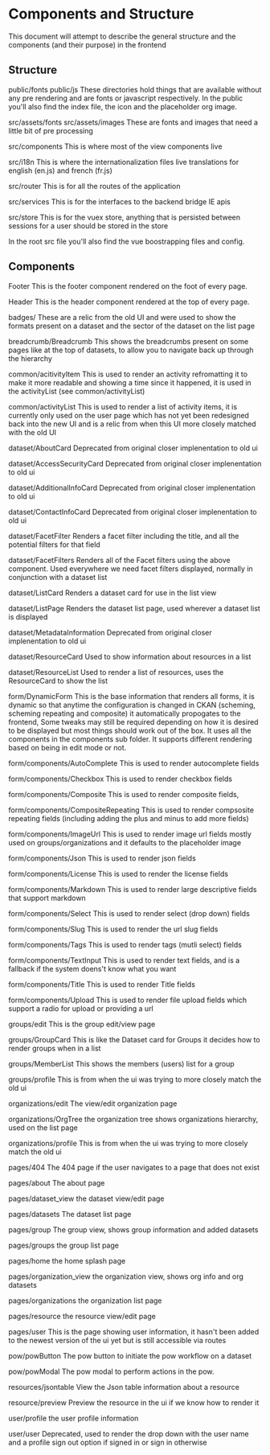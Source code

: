 # Components and Structure
This document will attempt to describe the general structure and the components (and their purpose) in the frontend

## Structure
public/fonts
public/js
These directories hold things that are available without any pre rendering and are fonts or javascript respectively. In the public you'll also find the index file, the icon and the placeholder org image.

src/assets/fonts
src/assets/images
These are fonts and images that need a little bit of pre processing

src/components
This is where most of the view components live

src/i18n
This is where the internationalization files live translations for english (en.js) and french (fr.js)

src/router
This is for all the routes of the application

src/services
This is for the interfaces to the backend bridge IE apis

src/store
This is for the vuex store, anything that is persisted between sessions for a user should be stored in the store

In the root src file you'll also find the vue boostrapping files and config.


## Components

Footer
This is the footer component rendered on the foot of every page.

Header
This is the header component rendered at the top of every page.

badges/
These are a relic from the old UI and were used to show the formats present on a dataset and the sector of the dataset on the list page

breadcrumb/Breadcrumb
This shows the breadcrumbs present on some pages like at the top of datasets, to allow you to navigate back up through the hierarchy

common/acitivityItem
This is used to render an activity refromatting it to make it more readable and showing a time since it happened, it is used in the activityList (see common/activityList)

common/activityList
This is used to render a list of activity items, it is currently only used on the user page which has not yet been redesigned back into the new UI and is a relic from when this UI more closely matched with the old UI

dataset/AboutCard
Deprecated from original closer implenentation to old ui

dataset/AccessSecurityCard
Deprecated from original closer implenentation to old ui

dataset/AdditionalInfoCard
Deprecated from original closer implenentation to old ui

dataset/ContactInfoCard
Deprecated from original closer implenentation to old ui

dataset/FacetFilter
Renders a facet filter including the title, and all the potential filters for that field

dataset/FacetFilters
Renders all of the Facet filters using the above component. Used everywhere we need facet filters displayed, normally in conjunction with a dataset list

dataset/ListCard
Renders a dataset card for use in the list view

dataset/ListPage
Renders the dataset list page, used wherever a dataset list is displayed

dataset/MetadataInformation
Deprecated from original closer implenentation to old ui

dataset/ResourceCard
Used to show information about resources in a list

dataset/ResourceList
Used to render a list of resources, uses the ResourceCard to show the list

form/DynamicForm
This is the base information that renders all forms, it is dynamic so that anytime the configuration is changed in CKAN (scheming, scheming repeating and composite) it automatically propogates to the frontend, Some tweaks may still be required depending on how it is desired to be displayed but most things should work out of the box. It uses all the components in the components sub folder. It supports different rendering based on being in edit mode or not.

form/components/AutoComplete
This is used to render autocomplete fields

form/components/Checkbox
This is used to render checkbox fields

form/components/Composite
This is used to render composite fields, 

form/components/CompositeRepeating
This is used to render compsosite repeating fields (including adding the plus and minus to add more fields)

form/components/ImageUrl
This is used to render image url fields mostly used on groups/organizations and it defaults to the placeholder image

form/components/Json
This is used to render json fields

form/components/License
This is used to render the license fields

form/components/Markdown
This is used to render large descriptive fields that support markdown

form/components/Select
This is used to render select (drop down) fields

form/components/Slug
This is used to render the url slug fields

form/components/Tags
This is used to render tags (mutli select) fields

form/components/TextInput
This is used to render text fields, and is a fallback if the system doens't know what you want

form/components/Title
This is used to render Title fields

form/components/Upload
This is used to render file upload fields which support a radio for upload or providing a url

groups/edit
This is the group edit/view page

groups/GroupCard
This is like the Dataset card for Groups it decides how to render groups when in a list

groups/MemberList
This shows the members (users) list for a group

groups/profile
This is from when the ui was trying to more closely match the old ui

organizations/edit
The view/edit organization page

organizations/OrgTree
the organization tree shows organizations hierarchy, used on the list page

organizations/profile
This is from when the ui was trying to more closely match the old ui

pages/404
The 404 page if the user navigates to a page that does not exist

pages/about
The about page

pages/dataset_view
the dataset view/edit page

pages/datasets
The dataset list page

pages/group
The group view, shows group information and added datasets

pages/groups
the group list page

pages/home
the home splash page

pages/organization_view
the organization view, shows org info and org datasets

pages/organizations
the organization list page

pages/resource
the resource view/edit page

pages/user
This is the page showing user information, it hasn't been added to the newest version of the ui yet but is still accessible via routes

pow/powButton
The pow button to initiate the pow workflow on a dataset

pow/powModal
The pow modal to perform actions in the pow.

resources/jsontable
View the Json table information about a resource

resource/preview
Preview the resource in the ui if we know how to render it

user/profile
the user profile information

user/user
Deprecated, used to render the drop down with the user name and a profile sign out option if signed in or sign in otherwise